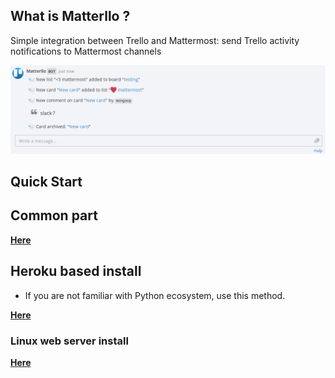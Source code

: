 ## What is Matterllo ?
Simple integration between Trello and Mattermost: send Trello activity notifications to Mattermost channels

![matterllo_logo](matterllo.png)

## Quick Start
## Common part
[**Here**](COMMON.md)

## Heroku based install
* If you are not familiar with Python ecosystem, use this method.

[**Here**](HEROKU.md)

### Linux web server install
[**Here**](LINUX.md)
